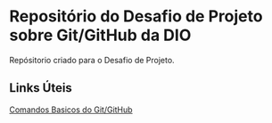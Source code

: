 # Repositório do Desafio de Projeto sobre Git/GitHub da DIO
Repósitorio criado para o  Desafio de Projeto.
## Links Úteis
[Comandos Basicos do Git/GitHub](https://terminalroot.com.br/git/)
